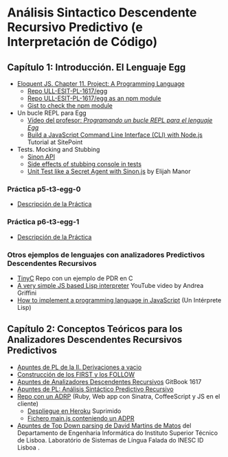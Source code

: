 # Análisis Sintactico Descendente Recursivo Predictivo (e Interpretación de Código)

## Capítulo 1: Introducción. El Lenguaje Egg

* [Eloquent JS. Chapter 11. Project: A Programming Language](http://eloquentjavascript.net/11_language.html)
  * [Repo ULL-ESIT-PL-1617/egg](https://github.com/ULL-ESIT-PL-1617/egg)
  * [Repo ULL-ESIT-PL-1617/egg as an npm module](https://www.npmjs.com/package/@crguezl/eloquentjsegg)
  * [Gist to check the npm module](https://gist.github.com/crguezl/8dfcaa01a0377dead374bc35c462c29d)
* Un bucle REPL para Egg
    *  [Vídeo del profesor: *Programando un bucle REPL para el lenguaje Egg*](https://youtu.be/5gIlt6r29lw)
    * [Build a JavaScript Command Line Interface (CLI) with Node.js](https://www.sitepoint.com/javascript-command-line-interface-cli-node-js/) Tutorial at SitePoint
* Tests. Mocking and Stubbing
    * [Sinon API](http://sinonjs.org/releases/v1.17.7/)
    * [Side effects of stubbing console in tests](https://gyandeeps.com/console-stubbing/)
    * [Unit Test like a Secret Agent with Sinon.js](http://elijahmanor.com/unit-test-like-a-secret-agent-with-sinon-js/) by Elijah Manor

### Práctica p5-t3-egg-0

* [Descripción de la Práctica](practicas/p5-t3-egg-0)

### Práctica p6-t3-egg-1

* [Descripción de la Práctica](practicas/p6-t3-egg-1)

### Otros ejemplos de lenguajes con analizadores Predictivos Descendentes Recursivos

* [TinyC](https://github.com/ULL-ESIT-PL-1718/tiny-c) Repo con un ejemplo de PDR en C
* [A very simple JS based Lisp interpreter](https://youtu.be/VqIic9tshfg) YouTube video by Andrea Griffini
* [How to implement a programming language in JavaScript](http://lisperator.net/pltut/) (Un Intérprete Lisp)


## Capítulo 2: Conceptos Teóricos para los Analizadores Descendentes Recursivos Predictivos

* [Apuntes de PL de la II. Derivaciones a vacio](http://nereida.deioc.ull.es/~pl/perlexamples/node88.html)
* [Construcción de los FIRST y los FOLLOW](http://nereida.deioc.ull.es/~pl/perlexamples/node89.html)
* [Apuntes de Analizadores Descendentes Recursivos](https://casianorodriguezleon.gitbooks.io/ull-esit-1617/content/apuntes/parsing/recursivodescendente/) GitBook 1617
* [Apuntes de PL: Análisis Sintáctico Predictivo Recursivo](http://crguezl.github.io/pl-html/node22.html)
* [Repo con un ADRP](https://github.com/crguezl/prdcalc) (Ruby, Web app con Sinatra, CoffeeScript y JS en el cliente)
  -  [Despliegue en Heroku](https://pl1718-prdcalc.herokuapp.com/) Suprimido
  - [Fichero main.js conteniendo un ADPR](https://github.com/crguezl/prdcalc/blob/master/views/main.js)
* [Apuntes de Top Down parsing de David Martins de Matos](https://www.l2f.inesc-id.pt/~david/w/pt/Top-Down_Parsing) del Departamento de Engenharia Informática do Instituto Superior Técnico de Lisboa.  Laboratório de Sistemas de Língua Falada do INESC ID Lisboa .



<!--
* Análisis Top-Down
   * RDP
   * [Project: A Programming Language](http://eloquentjavascript.net/11_language.html)   
     - [Writing a Lisp interpreter in JavaScript - Mary Rose Cook](https://youtu.be/hqnTvuvXPCc) 
     - [GITHUB REPO FOR The VIDEO](https://github.com/maryrosecook/littlelisp)
   * LL 
   * PEGs
    * GLL
* Análisis Bottom-Up
    * Earley
    * LR
        * LALR
            * [Parser and Lexer — How to Create a Compiler part 1/6 — Converting text into an Abstract Syntax Tree](https://youtu.be/eF9qWbuQLuw) YouTube Video. Bison. C++
        * GLR
-->
